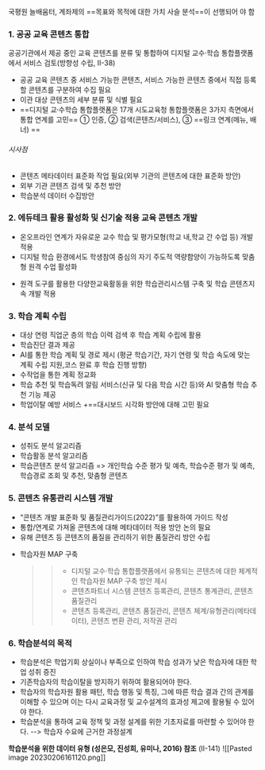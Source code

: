 국평원 늘배움터, 계좌제의 ==목표와 목적에 대한 가치 사슬 분석==이 선행되어 야 함


### 1. 공공 교육 콘텐츠 통합 
공공기관에서 제공 중인 교육 콘텐츠를 분류 및 통합하여 디지털 교수·학습 통합플랫폼에서 서비스 검토(방향성 수립, Ⅱ-38)
 - 공공 교육 콘텐츠 중 서비스 가능한 콘텐츠, 서비스 가능한 콘텐츠 중에서 직접 등록할 콘텐츠를 구분하여 수집 필요
 - 이관 대상 콘텐츠의 세부 분류 및 식별 필요
 - ==디지털 교수〮학습 통합플랫폼은 17개 시도교육청 통합플랫폼은 3가지 측면에서 통합 연계를 고민==
     ① 인증, ② 검색(콘텐츠/서비스), ③ ==링크 연계(메뉴, 배너) ==

###### 시사점
+ 콘텐츠 메타데이터 표준화 작업 필요(외부 기관의 콘텐츠에 대한 표준화 방안)
+ 외부 기관 콘텐츠 검색 및 추천 방안
+ 학습분석 데이터 수집방안 

### 2. 에듀테크 활용 활성화 및 신기술 적용 교육 콘텐츠 개발
+ 온오프라인 연계가 자유로운 교수 학습 및 평가모형(학교 내,학교 간 수업 등) 개발 적용
+  디지털 학습 환경에서도 학생참여 중심의 자기 주도적 역량함양이 가능하도록 맞춤형 원격
    수업 활성화
- 원격 도구를 활용한 다양한교육활동을 위한 학습관리시스템 구축 및 학습 콘텐츠지속 개발 적용


### 3. 학습 계획 수립
+ 대상 연령 직업군 층의 학습 이력 검색 후 학습 계획 수립에 활용
+ 학습진단 결과 제공
+ AI를 통한 학습 계획 및 경로 제시 (평균 학습기간, 자기 연령 및 학습 속도에 맞는 계획 수립 지원,코스 완료 후 학습 진행 방향)
+ 수작업을 통한 계획 정교화
+ 학습 추천 및 학습독려 알림 서비스(신규 및 다음 학습 시간 등)와 AI 맞춤형 학습 추천 기능 제공
+ 학업이탈 예방 서비스
+==대시보드 시각화 방안에 대해 고민 필요

### 4. 분석 모델
+ 성취도 분석 알고리즘
+ 학습활동 분석 알고리즘
+ 학습콘텐츠 분석 알고리즘
=> 개인학습 수준 평가 및 예측, 학습수준 평가 및 예측, 학습경로 조회 및 추천, 
        맞춤형 콘텐츠 


### 5. 콘텐츠 유통관리 시스템 개발
- “콘텐츠 개발 표준화 및 품질관리가이드(2022)”를 활용하여 가이드 작성
- 통합/연계로 가져올 콘텐츠에 대해 메타데이터 적용 방안 논의 필요
- 유해 콘텐츠 등 콘텐츠의 품질을 관리하기 위한 품질관리 방안 수립
+ 학습자원 MAP 구축
  >>- 디지털 교수·학습 통합플랫폼에서 유통되는 콘텐츠에 대한 체계적인 학습자원 MAP 구축 방안 제시
  >> - 콘텐츠파트너 시스템
  >>   콘텐츠 등록관리, 콘텐츠 통계관리, 콘텐츠 품질관리
  >> - 
  >>   콘텐츠 등록관리, 콘텐츠 품질관리, 콘텐츠 체계/유형관리(메타데이터), 
  >>    콘텐츠 변환 관리, 저작권 관리

### 6. 학습분석의 목적
+ 학습분석은 학업기회 상실이나 부족으로 인하여 학습 성과가 낮은 학습자에 대한 학업 성취 증진
+ 기존학습자의 학습이탈을 방지하기 위하여 활용되어야 한다.
+ 학습자의 학습자원 활용 패턴, 학습 행동 및 특징, 그에 따른 학습 결과 간의 관계를 이해할 수 있으며 이는 다시 교육과정 및 교수설계의 효과성 제고에 활용될 수 있어야 한다.
+ 학습분석을 통하여 교육 정책 및  과정 설계를 위한 기초자료를 마련할 수 있어야 한다.
   --> 학습자 수요에 근거한 과정설계


**학습분석을 위한 데이터 유형 (성은모, 진성희, 유미나, 2016) 참조** (II-141)
![[Pasted image 20230206161120.png]]